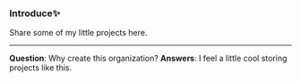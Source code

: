 ### Introduce✨

Share some of my little projects here.

---

**Question**: Why create this organization?
**Answers**: I feel a little cool storing projects like this.

